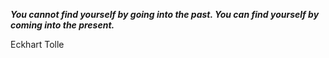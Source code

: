 _**You cannot find yourself by going into the past. You can find yourself by coming into the present.**_

Eckhart Tolle